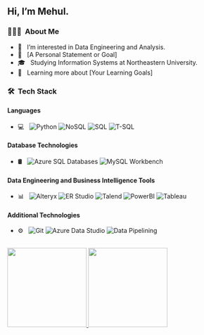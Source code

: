 ## Hi, I’m Mehul.

### 👨🏻‍💻 &nbsp;About Me
- 👀 &nbsp; I’m interested in Data Engineering and Analysis.
- 🤔 &nbsp; [A Personal Statement or Goal]
- 🎓 &nbsp; Studying Information Systems at Northeastern University.
- 🌱 &nbsp; Learning more about [Your Learning Goals]

### 🛠 &nbsp;Tech Stack

#### Languages
- 💻 &nbsp;
  ![Python](https://img.shields.io/badge/-Python-333333?style=flat&logo=python)
  ![NoSQL](https://img.shields.io/badge/-NoSQL-333333?style=flat&logo=NoSQL)
  ![SQL](https://img.shields.io/badge/-SQL-333333?style=flat&logo=MySQL)
  ![T-SQL](https://img.shields.io/badge/-TSQL-333333?style=flat&logo=MicrosoftSQLServer)

#### Database Technologies
- 🛢 &nbsp;
  ![Azure SQL Databases](https://img.shields.io/badge/-Azure%20SQL%20Databases-333333?style=flat&logo=microsoft-azure)
  ![MySQL Workbench](https://img.shields.io/badge/-MySQL%20Workbench-333333?style=flat&logo=mysql)

#### Data Engineering and Business Intelligence Tools
- 📊 &nbsp;
  ![Alteryx](https://img.shields.io/badge/-Alteryx-333333?style=flat&logo=Alteryx)
  ![ER Studio](https://img.shields.io/badge/-ER%20Studio-333333?style=flat)
  ![Talend](https://img.shields.io/badge/-Talend-333333?style=flat&logo=Talend)
  ![PowerBI](https://img.shields.io/badge/-Power%20BI-333333?style=flat&logo=powerbi)
  ![Tableau](https://img.shields.io/badge/-Tableau-333333?style=flat&logo=Tableau)

#### Additional Technologies
- ⚙️ &nbsp;
  ![Git](https://img.shields.io/badge/-Git-333333?style=flat&logo=git)
  ![Azure Data Studio](https://img.shields.io/badge/-Azure%20Data%20Studio-333333?style=flat&logo=microsoft-azure)
  ![Data Pipelining](https://img.shields.io/badge/-Data%20Pipelining-333333?style=flat)

<br/>

<a href="https://github.com/[Your GitHub Username]">
  <img height="180em" src="https://github-readme-stats.vercel.app/api?username=[Your GitHub Username]&theme=buefy" />
  <img height="180em" src="https://github-readme-stats.vercel.app/api/top-langs/?username=[Your GitHub Username]&theme=buefy" />
</a>

<br/>

<!--
<!---
kmehul/kmehul is a ✨ special ✨ repository because its `README.md` (this file) appears on your GitHub profile.
You can click the Preview link to take a look at your changes.
--->
